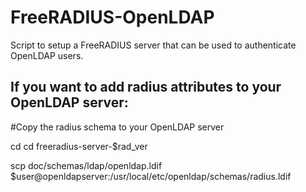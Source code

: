 FreeRADIUS-OpenLDAP
===================

Script to setup a FreeRADIUS server that can be used to authenticate OpenLDAP users.

If you want to add radius attributes to your OpenLDAP server:
-------------------------------------------------------------

#Copy the radius schema to your OpenLDAP server

cd
cd freeradius-server-$rad_ver

scp doc/schemas/ldap/openldap.ldif $user@openldapserver:/usr/local/etc/openldap/schemas/radius.ldif
